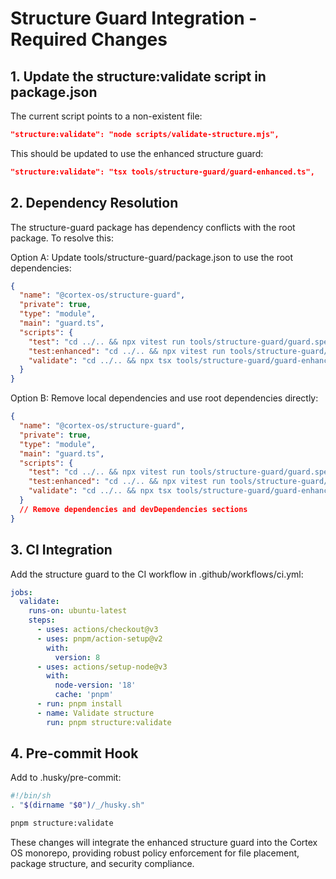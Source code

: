 # Structure Guard Integration - Required Changes

## 1. Update the structure:validate script in package.json

The current script points to a non-existent file:
```json
"structure:validate": "node scripts/validate-structure.mjs",
```

This should be updated to use the enhanced structure guard:
```json
"structure:validate": "tsx tools/structure-guard/guard-enhanced.ts",
```

## 2. Dependency Resolution

The structure-guard package has dependency conflicts with the root package. To resolve this:

Option A: Update tools/structure-guard/package.json to use the root dependencies:
```json
{
  "name": "@cortex-os/structure-guard",
  "private": true,
  "type": "module",
  "main": "guard.ts",
  "scripts": {
    "test": "cd ../.. && npx vitest run tools/structure-guard/guard.spec.ts",
    "test:enhanced": "cd ../.. && npx vitest run tools/structure-guard/guard-enhanced.spec.ts tools/structure-guard/mutation-tests.spec.ts",
    "validate": "cd ../.. && npx tsx tools/structure-guard/guard-enhanced.ts"
  }
}
```

Option B: Remove local dependencies and use root dependencies directly:
```json
{
  "name": "@cortex-os/structure-guard",
  "private": true,
  "type": "module",
  "main": "guard.ts",
  "scripts": {
    "test": "cd ../.. && npx vitest run tools/structure-guard/guard.spec.ts",
    "test:enhanced": "cd ../.. && npx vitest run tools/structure-guard/guard-enhanced.spec.ts tools/structure-guard/mutation-tests.spec.ts",
    "validate": "cd ../.. && npx tsx tools/structure-guard/guard-enhanced.ts"
  }
  // Remove dependencies and devDependencies sections
}
```

## 3. CI Integration

Add the structure guard to the CI workflow in .github/workflows/ci.yml:

```yaml
jobs:
  validate:
    runs-on: ubuntu-latest
    steps:
      - uses: actions/checkout@v3
      - uses: pnpm/action-setup@v2
        with:
          version: 8
      - uses: actions/setup-node@v3
        with:
          node-version: '18'
          cache: 'pnpm'
      - run: pnpm install
      - name: Validate structure
        run: pnpm structure:validate
```

## 4. Pre-commit Hook

Add to .husky/pre-commit:
```bash
#!/bin/sh
. "$(dirname "$0")/_/husky.sh"

pnpm structure:validate
```

These changes will integrate the enhanced structure guard into the Cortex OS monorepo, providing robust policy enforcement for file placement, package structure, and security compliance.